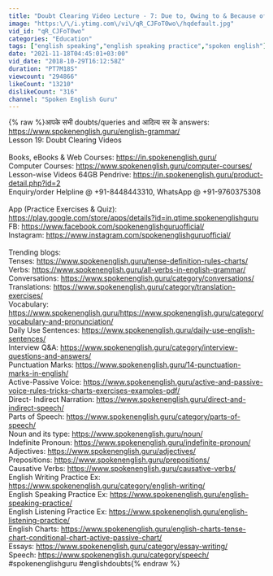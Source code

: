 ```yaml
---
title: "Doubt Clearing Video Lecture - 7: Due to, Owing to & Because of"
image: "https:\/\/i.ytimg.com\/vi\/qR_CJFoT0wo\/hqdefault.jpg"
vid_id: "qR_CJFoT0wo"
categories: "Education"
tags: ["english speaking","english speaking practice","spoken english"]
date: "2021-11-18T04:45:01+03:00"
vid_date: "2018-10-29T16:12:58Z"
duration: "PT7M18S"
viewcount: "294866"
likeCount: "13210"
dislikeCount: "316"
channel: "Spoken English Guru"
---
```

{% raw %}आपके सभी doubts/queries and आदित्य सर के answers: <a rel="nofollow" target="blank" href="https://www.spokenenglish.guru/english-grammar/">https://www.spokenenglish.guru/english-grammar/</a><br />Lesson 19: Doubt Clearing Videos<br /><br />Books, eBooks &amp; Web Courses: <a rel="nofollow" target="blank" href="https://in.spokenenglish.guru/">https://in.spokenenglish.guru/</a><br />Computer Courses: <a rel="nofollow" target="blank" href="https://www.spokenenglish.guru/computer-courses/">https://www.spokenenglish.guru/computer-courses/</a><br />Lesson-wise Videos 64GB Pendrive: <a rel="nofollow" target="blank" href="https://in.spokenenglish.guru/product-detail.php?id=2">https://in.spokenenglish.guru/product-detail.php?id=2</a><br />Enquiry/order Helpline @ +91-8448443310, WhatsApp @ +91-9760375308<br /><br />App (Practice Exercises &amp; Quiz): <a rel="nofollow" target="blank" href="https://play.google.com/store/apps/details?id=in.qtime.spokenenglishguru">https://play.google.com/store/apps/details?id=in.qtime.spokenenglishguru</a><br />FB: <a rel="nofollow" target="blank" href="https://www.facebook.com/spokenenglishguruofficial/">https://www.facebook.com/spokenenglishguruofficial/</a><br />Instagram: <a rel="nofollow" target="blank" href="https://www.instagram.com/spokenenglishguruofficial/">https://www.instagram.com/spokenenglishguruofficial/</a><br /><br />Trending blogs:<br />Tenses: <a rel="nofollow" target="blank" href="https://www.spokenenglish.guru/tense-definition-rules-charts/">https://www.spokenenglish.guru/tense-definition-rules-charts/</a><br />Verbs: <a rel="nofollow" target="blank" href="https://www.spokenenglish.guru/all-verbs-in-english-grammar/">https://www.spokenenglish.guru/all-verbs-in-english-grammar/</a><br />Conversations: <a rel="nofollow" target="blank" href="https://www.spokenenglish.guru/category/conversations/">https://www.spokenenglish.guru/category/conversations/</a><br />Translations: <a rel="nofollow" target="blank" href="https://www.spokenenglish.guru/category/translation-exercises/">https://www.spokenenglish.guru/category/translation-exercises/</a><br />Vocabulary: <a rel="nofollow" target="blank" href="https://www.spokenenglish.guru/https://www.spokenenglish.guru/category/vocabulary-and-pronunciation/">https://www.spokenenglish.guru/https://www.spokenenglish.guru/category/vocabulary-and-pronunciation/</a><br />Daily Use Sentences: <a rel="nofollow" target="blank" href="https://www.spokenenglish.guru/daily-use-english-sentences/">https://www.spokenenglish.guru/daily-use-english-sentences/</a><br />Interview Q&amp;A: <a rel="nofollow" target="blank" href="https://www.spokenenglish.guru/category/interview-questions-and-answers/">https://www.spokenenglish.guru/category/interview-questions-and-answers/</a><br />Punctuation Marks: <a rel="nofollow" target="blank" href="https://www.spokenenglish.guru/14-punctuation-marks-in-english/">https://www.spokenenglish.guru/14-punctuation-marks-in-english/</a><br />Active-Passive Voice: <a rel="nofollow" target="blank" href="https://www.spokenenglish.guru/active-and-passive-voice-rules-tricks-charts-exercises-examples-pdf/">https://www.spokenenglish.guru/active-and-passive-voice-rules-tricks-charts-exercises-examples-pdf/</a><br />Direct- Indirect Narration: <a rel="nofollow" target="blank" href="https://www.spokenenglish.guru/direct-and-indirect-speech/">https://www.spokenenglish.guru/direct-and-indirect-speech/</a><br />Parts of Speech: <a rel="nofollow" target="blank" href="https://www.spokenenglish.guru/category/parts-of-speech/">https://www.spokenenglish.guru/category/parts-of-speech/</a><br />Noun and its type: <a rel="nofollow" target="blank" href="https://www.spokenenglish.guru/noun/">https://www.spokenenglish.guru/noun/</a><br />Indefinite Pronoun: <a rel="nofollow" target="blank" href="https://www.spokenenglish.guru/indefinite-pronoun/">https://www.spokenenglish.guru/indefinite-pronoun/</a><br />Adjectives: <a rel="nofollow" target="blank" href="https://www.spokenenglish.guru/adjectives/">https://www.spokenenglish.guru/adjectives/</a><br />Prepositions:  <a rel="nofollow" target="blank" href="https://www.spokenenglish.guru/prepositions/">https://www.spokenenglish.guru/prepositions/</a><br />Causative Verbs: <a rel="nofollow" target="blank" href="https://www.spokenenglish.guru/causative-verbs/">https://www.spokenenglish.guru/causative-verbs/</a><br />English Writing Practice Ex: <a rel="nofollow" target="blank" href="https://www.spokenenglish.guru/category/english-writing/">https://www.spokenenglish.guru/category/english-writing/</a><br />English Speaking Practice Ex: <a rel="nofollow" target="blank" href="https://www.spokenenglish.guru/english-speaking-practice/">https://www.spokenenglish.guru/english-speaking-practice/</a><br />English Listening Practice Ex: <a rel="nofollow" target="blank" href="https://www.spokenenglish.guru/english-listening-practice/">https://www.spokenenglish.guru/english-listening-practice/</a><br />English Charts: <a rel="nofollow" target="blank" href="https://www.spokenenglish.guru/english-charts-tense-chart-conditional-chart-active-passive-chart/">https://www.spokenenglish.guru/english-charts-tense-chart-conditional-chart-active-passive-chart/</a><br />Essays: <a rel="nofollow" target="blank" href="https://www.spokenenglish.guru/category/essay-writing/">https://www.spokenenglish.guru/category/essay-writing/</a><br />Speech: <a rel="nofollow" target="blank" href="https://www.spokenenglish.guru/category/speech/">https://www.spokenenglish.guru/category/speech/</a><br />#spokenenglishguru #englishdoubts{% endraw %}
